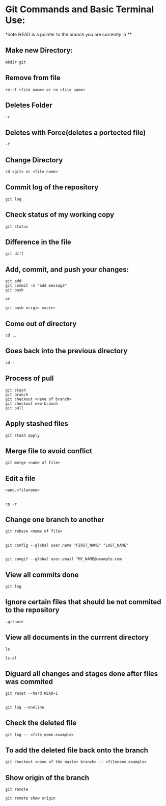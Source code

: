 # Git Commands and Basic Terminal Use:

*note HEAD is a pointer to the branch you are currently in **

## Make new Directory:
```
mkdir git
```

## Remove from file
```
rm-rf <file name> or rm <file name>
```

## Deletes Folder
```
-r
```

## Deletes with Force(deletes a portected file)
```
-f 
```

## Change Directory
```
cd <git> or <file name>
```

## Commit log of the repository
```
git log
```

## Check status of my working copy
```
git status
```

## Difference in the file
```
git diff
```

## Add, commit, and push your changes:
```
git add
git commit -m "add message"
git push

or 

git push origin master
```


## Come out of directory
```
cd .. 
```

## Goes back into the previous directory
```
cd -
```

## Process of pull
```
git stash
git branch
git checkout <name of branch>
git checkout new-branch
git pull
```

## Apply stashed files
```
git stash apply
```

## Merge file to avoid conflict
```
git merge <name of file>
```

## Edit a file
```
nano.<filename>
```

##
```
cp -r
```

## Change one branch to another
```
git rebase <name of file>
```


## 
```
git config --global user.name "FIRST_NAME" "LAST_NAME"
```


## 
```
git congif --global user.email "MY_NAME@example.com
```


## View all commits done
```
git log

```


## Ignore certain files that should be not commited to the repository
```
.gitnore
```


## View all documents in the currrent directory
```
ls

ls-al
```

## Diguard all changes and stages done after files was commited
```
git reset --hard HEAD~1
```

## 
```
git log --oneline
```


## Check the deleted file
```
git log -- <file_name.example>
```

## To add the deleted file back onto the branch
```
git checkout <name of the master branch> -- <filename.example>
```

## Show origin of the branch
```
git remote

git remote show origin
```


